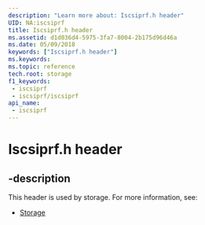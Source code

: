 ```yaml
---
description: "Learn more about: Iscsiprf.h header"
UID: NA:iscsiprf
title: Iscsiprf.h header
ms.assetid: d1d036d4-5975-3fa7-8004-2b175d96d46a
ms.date: 05/09/2018
keywords: ["Iscsiprf.h header"]
ms.keywords: 
ms.topic: reference
tech.root: storage
f1_keywords:
 - iscsiprf
 - iscsiprf/iscsiprf
api_name:
 - iscsiprf
---
```


# Iscsiprf.h header


## -description

This header is used by storage. For more information, see:

- [Storage](../_storage/index.md)

